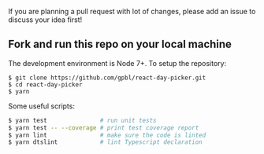 
If you are planning a pull request with lot of changes, please add an issue to discuss your idea first!

## Fork and run this repo on your local machine

The development environment is Node 7+. To setup the repository:

```
$ git clone https://github.com/gpbl/react-day-picker.git
$ cd react-day-picker
$ yarn
```

Some useful scripts:

```bash
$ yarn test               # run unit tests
$ yarn test -- --coverage # print test coverage report
$ yarn lint               # make sure the code is linted
$ yarn dtslint            # lint Typescript declaration
```